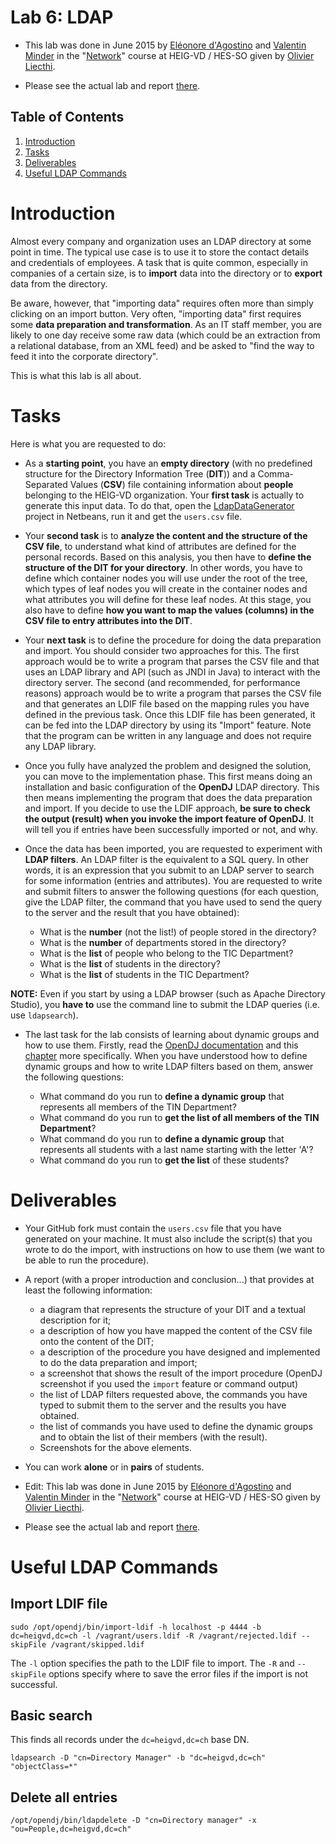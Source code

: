 # Lab 6: LDAP

* This lab was done in June 2015 by [Eléonore d'Agostino](https://github.com/paranoodle) and [Valentin Minder](https://github.com/ValentinMinder) in the "[Network](https://github.com/wasadigi/Teaching-HEIGVD-RES)" course at HEIG-VD / HES-SO given by [Olivier Liecthi](https://github.com/wasadigi). 

* Please see the actual lab and report [there](https://github.com/ValentinMinder/Teaching-HEIGVD-RES-2015-Labo-06/blob/master/report.md).


## Table of Contents

1. [Introduction](#Introduction)
1. [Tasks](#Tasks)
1. [Deliverables](#Deliverables)
1. [Useful LDAP Commands](#Commands)

# <a name="Introduction"></a>Introduction

Almost every company and organization uses an LDAP directory at some point in time. The typical use case is to use it to store the contact details and credentials of employees. A task that is quite common, especially in companies of a certain size, is to **import** data into the directory or to **export** data from the directory. 

Be aware, however, that "importing data" requires often more than simply clicking on an import button. Very often, "importing data" first requires some **data preparation and transformation**. As an IT staff member, you are likely to one day receive some raw data (which could be an extraction from a relational database, from an XML feed) and be asked to "find the way to feed it into the corporate directory".

This is what this lab is all about.

# <a name="Tasks"></a>Tasks

Here is what you are requested to do:

* As a **starting point**, you have an **empty directory** (with no predefined structure for the Directory Information Tree (**DIT**)) and a Comma-Separated Values (**CSV**) file containing information about **people** belonging to the HEIG-VD organization. Your **first task** is actually to generate this input data. To do that, open the [LdapDataGenerator](LdapDataGenerator) project in Netbeans, run it and get the `users.csv` file.

* Your **second task** is to **analyze the content and the structure of the CSV file**, to understand what kind of attributes are defined for the personal records. Based on this analysis, you then have to **define the structure of the DIT for your directory**. In other words, you have to define which container nodes you will use under the root of the tree, which types of leaf nodes you will create in the container nodes and what attributes you will define for these leaf nodes. At this stage, you also have to define **how you want to map the values (columns) in the CSV file to entry attributes into the DIT**.

* Your **next task** is to define the procedure for doing the data preparation and import. You should consider two approaches for this. The first approach would be to write a program that parses the CSV file and that uses an LDAP library and API (such as JNDI in Java) to interact with the directory server. The second (and recommended, for performance reasons) approach would be to write a program that parses the CSV file and that generates an LDIF file based on the mapping rules you have defined in the previous task. Once this LDIF file has been generated, it can be fed into the LDAP directory by using its "Import" feature. Note that the program can be written in any language and does not require any LDAP library.

* Once you fully have analyzed the problem and designed the solution, you can move to the implementation phase. This first means doing an installation and basic configuration of the **OpenDJ** LDAP directory. This then means implementing the program that does the data preparation and import. If you decide to use the LDIF approach, **be sure to check the output (result) when you invoke the import feature of OpenDJ**. It will tell you if entries have been successfully imported or not, and why.

* Once the data has been imported, you are requested to experiment with **LDAP filters**. An LDAP filter is the equivalent to a SQL query. In other words, it is an expression that you submit to an LDAP server to search for some information (entries and attributes). You are requested to write and submit filters to answer the following questions (for each question, give the LDAP filter, the command that you have used to send the query to the server and the result that you have obtained):

  * What is the **number** (not the list!) of people stored in the directory?
  * What is the **number** of departments stored in the directory?
  * What is the **list** of people who belong to the TIC Department?
  * What is the **list** of students in the directory?
  * What is the **list** of students in the TIC Department?
  
**NOTE:** Even if you start by using a LDAP browser (such as Apache Directory Studio), you **have to** use the command line to submit the LDAP queries (i.e. use `ldapsearch`).

* The last task for the lab consists of learning about dynamic groups and how to use them. Firstly, read the [OpenDJ documentation](http://docs.forgerock.org/en/opendj/2.6.0/admin-guide/) and this [chapter](http://docs.forgerock.org/en/opendj/2.6.0/admin-guide/index/chap-groups.html) more specifically. When you have understood how to define dynamic groups and how to write LDAP filters based on them, answer the following questions:
 
  * What command do you run to **define a dynamic group** that represents all members of the TIN Department?
  * What command do you run to **get the list of all members of the TIN Department**?
  * What command do you run to **define a dynamic group** that represents all students with a last name starting with the letter 'A'?
  * What command do you run to **get the list** of these students?

# <a name="Deliverables"></a>Deliverables

* Your GitHub fork must contain the `users.csv` file that you have generated on your machine. It must also include the script(s) that you wrote to do the import, with instructions on how to use them (we want to be able to run the procedure).

* A report (with a proper introduction and conclusion...) that provides at least the following information:
  * a diagram that represents the structure of your DIT and a textual description for it;
  * a description of how you have mapped the content of the CSV file onto the content of the DIT;
  * a description of the procedure you have designed and implemented to do the data preparation and import;
  * a screenshot that shows the result of the import procedure (OpenDJ screenshot if you used the `import` feature or command output)
  * the list of LDAP filters requested above, the commands you have typed to submit them to the server and the results you have obtained.
  * the list of commands you have used to define the dynamic groups and to obtain the list of their members (with the result).
  * Screenshots for the above elements.

* You can work **alone** or in **pairs** of students. 
* Edit: This lab was done in June 2015 by [Eléonore d'Agostino](https://github.com/paranoodle) and [Valentin Minder](https://github.com/ValentinMinder) in the "[Network](https://github.com/wasadigi/Teaching-HEIGVD-RES)" course at HEIG-VD / HES-SO given by [Olivier Liecthi](https://github.com/wasadigi). 

* Please see the actual lab and report [there](https://github.com/ValentinMinder/Teaching-HEIGVD-RES-2015-Labo-06/blob/master/report.md).

# <a name="Commands"></a>Useful LDAP Commands

## Import LDIF file

`sudo /opt/opendj/bin/import-ldif -h localhost -p 4444 -b dc=heigvd,dc=ch -l /vagrant/users.ldif -R /vagrant/rejected.ldif --skipFile /vagrant/skipped.ldif`

The `-l` option specifies the path to the LDIF file to import.
The `-R` and `--skipFile` options specify where to save the error files if the import is not successful.

## Basic search

This finds all records under the `dc=heigvd,dc=ch` base DN.

`ldapsearch -D "cn=Directory Manager" -b "dc=heigvd,dc=ch" "objectClass=*"`

## Delete all entries

`/opt/opendj/bin/ldapdelete -D "cn=Directory manager" -x "ou=People,dc=heigvd,dc=ch"`

